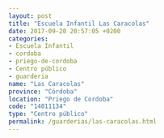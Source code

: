 ```yaml
---
layout: post
title: "Escuela Infantil Las Caracolas"
date: 2017-09-20 20:57:05 +0200
categories:
- Escuela Infantil
- cordoba
- priego-de-cordoba
- Centro público
- guarderia
name: "Las Caracolas"
province: "Córdoba"
location: "Priego de Cordoba"
code: "14011134"
type: "Centro público"
permalink: /guarderias/las-caracolas.html
---
```

